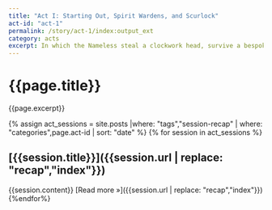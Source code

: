 ```yaml
---
title: "Act I: Starting Out, Spirit Wardens, and Scurlock"
act-id: "act-1"
permalink: /story/act-1/index:output_ext
category: acts
excerpt: In which the Nameless steal a clockwork head, survive a bespoke house of horrors, accidentally kill an important man, and pick a fight with some ex-cops.
---
```

# {{page.title}}

{{page.excerpt}}

{% assign act_sessions = site.posts |where: "tags","session-recap" | where: "categories",page.act-id | sort: "date" %}
{% for session in act_sessions %}
## [{{session.title}}]({{session.url | replace: "recap","index"}})
{{session.content}}
[Read more »]({{session.url | replace: "recap","index"}})
{%endfor%}
